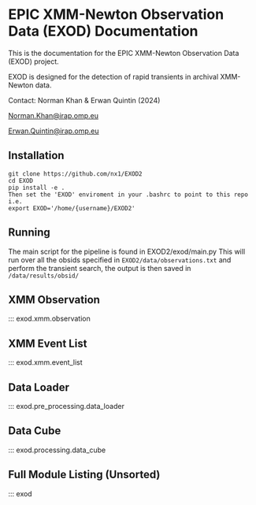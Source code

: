 # EPIC XMM-Newton Observation Data (EXOD) Documentation
This is the documentation for the EPIC XMM-Newton Observation Data (EXOD) project. 

EXOD is designed for the detection of rapid transients in archival XMM-Newton data. 

Contact:
Norman Khan & Erwan Quintin (2024)

Norman.Khan@irap.omp.eu

Erwan.Quintin@irap.omp.eu

## Installation
```
git clone https://github.com/nx1/EXOD2
cd EXOD
pip install -e .
Then set the 'EXOD' enviroment in your .bashrc to point to this repo i.e.
export EXOD='/home/{username}/EXOD2'
```

## Running
The main script for the pipeline is found in EXOD2/exod/main.py
This will run over all the obsids specified in
`EXOD2/data/observations.txt`
and perform the transient search, the output is then saved in
`/data/results/obsid/`

## XMM Observation
::: exod.xmm.observation
## XMM Event List
::: exod.xmm.event_list
## Data Loader 
::: exod.pre_processing.data_loader
## Data Cube
::: exod.processing.data_cube

## Full Module Listing (Unsorted)
::: exod

